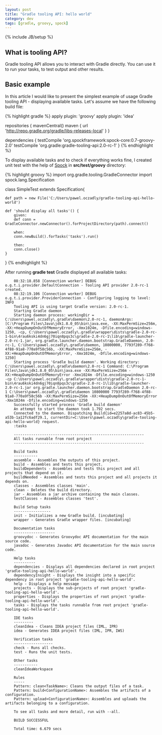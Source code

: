 ```yaml
---
layout: post
title: "Gradle tooling API: hello world"
category: dev
tags: [gradle, groovy, spock]
---
```

{% include JB/setup %}

## What is tooling API?

Gradle tooling API allows you to interact with Gradle directly. You can use it to run your tasks, to test output and other results.

## Basic example

In this article I would like to present the simplest example of usage Gradle tooling API - displaying available tasks. Let's assume we have the following build file:

{% highlight gradle %}
apply plugin: 'groovy'
apply plugin: 'idea'

repositories {
    mavenCentral()
    maven { url 'http://repo.gradle.org/gradle/libs-releases-local' }
}

dependencies {
    testCompile 'org.spockframework:spock-core:0.7-groovy-2.0'
    testCompile 'org.gradle:gradle-tooling-api:2.0-rc-1'
}
{% endhighlight %}

To display available tasks and to check if everything works fine, I created unit test with the help of [Spock](http://spock-framework.readthedocs.org/en/latest/) in **src/test/groovy** directory:

{% highlight groovy %}
import org.gradle.tooling.GradleConnector
import spock.lang.Specification

class SimpleTest extends Specification{

    def path = new File('C:/Users/pawel.oczadly/gradle-tooling-api-hello-world')

    def 'should display all tasks'() {
        given:
        def conn = GradleConnector.newConnector().forProjectDirectory(path).connect()

        when:
        conn.newBuild().forTasks('tasks').run()

        then:
        conn.close()
    }
}
{% endhighlight %}

After running **gradle test** Gradle displayed all available tasks:

        08:32:18.858 [Connection worker] DEBUG o.g.t.i.provider.DefaultConnection - Tooling API provider 2.0-rc-1 created.
        08:32:19.106 [Connection worker] DEBUG o.g.t.i.provider.ProviderConnection - Configuring logging to level: INFO
        Tooling API is using target Gradle version: 2.0-rc-1.
        Starting Gradle daemon
        Starting daemon process: workingDir = C:\Users\pawel.oczadly\.gradle\daemon\2.0-rc-1, daemonArgs: [C:\Program Files\Java\jdk1.8.0_05\bin\java.exe, -XX:MaxPermSize=256m, -XX:+HeapDumpOnOutOfMemoryError, -Xmx1024m, -Dfile.encoding=windows-1250, -cp, C:\Users\pawel.oczadly\.gradle\wrapper\dists\gradle-2.0-rc-1-bin\4rau6kski4dn6gj70iqn8pqs3c\gradle-2.0-rc-1\lib\gradle-launcher-2.0-rc-1.jar, org.gradle.launcher.daemon.bootstrap.GradleDaemon, 2.0-rc-1, C:\Users\pawel.oczadly\.gradle\daemon, 10800000, 7793f289-f768-4f88-91a8-770a9f58c56b, -XX:MaxPermSize=256m, -XX:+HeapDumpOnOutOfMemoryError, -Xmx1024m, -Dfile.encoding=windows-1250]
        Starting process 'Gradle build daemon'. Working directory: C:\Users\pawel.oczadly\.gradle\daemon\2.0-rc-1 Command: C:\Program Files\Java\jdk1.8.0_05\bin\java.exe -XX:MaxPermSize=256m -XX:+HeapDumpOnOutOfMemoryError -Xmx1024m -Dfile.encoding=windows-1250 -cp C:\Users\pawel.oczadly\.gradle\wrapper\dists\gradle-2.0-rc-1-bin\4rau6kski4dn6gj70iqn8pqs3c\gradle-2.0-rc-1\lib\gradle-launcher-2.0-rc-1.jar org.gradle.launcher.daemon.bootstrap.GradleDaemon 2.0-rc-1 C:\Users\pawel.oczadly\.gradle\daemon 10800000 7793f289-f768-4f88-91a8-770a9f58c56b -XX:MaxPermSize=256m -XX:+HeapDumpOnOutOfMemoryError -Xmx1024m -Dfile.encoding=windows-1250
        Successfully started process 'Gradle build daemon'
        An attempt to start the daemon took 1.792 secs.
        Connected to the daemon. Dispatching Build{id=e2257a8d-ac83-45b5-a53b-1a12fc6adf29.1, currentDir=C:\Users\pawel.oczadly\gradle-tooling-api-hello-world} request.
        :tasks

        ------------------------------------------------------------
        All tasks runnable from root project
        ------------------------------------------------------------

        Build tasks
        -----------
        assemble - Assembles the outputs of this project.
        build - Assembles and tests this project.
        buildDependents - Assembles and tests this project and all projects that depend on it.
        buildNeeded - Assembles and tests this project and all projects it depends on.
        classes - Assembles classes 'main'.
        clean - Deletes the build directory.
        jar - Assembles a jar archive containing the main classes.
        testClasses - Assembles classes 'test'.

        Build Setup tasks
        -----------------
        init - Initializes a new Gradle build. [incubating]
        wrapper - Generates Gradle wrapper files. [incubating]

        Documentation tasks
        -------------------
        groovydoc - Generates Groovydoc API documentation for the main source code.
        javadoc - Generates Javadoc API documentation for the main source code.

        Help tasks
        ----------
        dependencies - Displays all dependencies declared in root project 'gradle-tooling-api-hello-world'.
        dependencyInsight - Displays the insight into a specific dependency in root project 'gradle-tooling-api-hello-world'.
        help - Displays a help message
        projects - Displays the sub-projects of root project 'gradle-tooling-api-hello-world'.
        properties - Displays the properties of root project 'gradle-tooling-api-hello-world'.
        tasks - Displays the tasks runnable from root project 'gradle-tooling-api-hello-world'.

        IDE tasks
        ---------
        cleanIdea - Cleans IDEA project files (IML, IPR)
        idea - Generates IDEA project files (IML, IPR, IWS)

        Verification tasks
        ------------------
        check - Runs all checks.
        test - Runs the unit tests.

        Other tasks
        -----------
        cleanIdeaWorkspace

        Rules
        -----
        Pattern: clean<TaskName>: Cleans the output files of a task.
        Pattern: build<ConfigurationName>: Assembles the artifacts of a configuration.
        Pattern: upload<ConfigurationName>: Assembles and uploads the artifacts belonging to a configuration.

        To see all tasks and more detail, run with --all.

        BUILD SUCCESSFUL

        Total time: 6.679 secs
